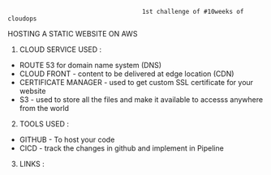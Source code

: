                                          1st challenge of #10weeks of cloudops     
              
HOSTING A STATIC WEBSITE ON AWS

1. CLOUD SERVICE USED : 

* ROUTE 53 for domain name system (DNS)   <br>
* CLOUD FRONT - content to be delivered at edge location (CDN)   <br>
* CERTIFICATE MANAGER - used to get custom SSL certificate for your website    <br>
* S3 - used to store all the files and make it available to accesss anywhere from the world    <br>  


2. TOOLS USED :

* GITHUB - To host your code   <br> 
* CICD - track the changes in github and implement in Pipeline   <br>


3. LINKS : 
